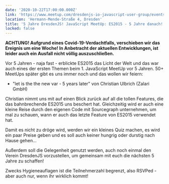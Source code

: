 ```yaml
---
date: '2020-10-22T17:00:00.000Z'
link: 'https://www.meetup.com/dresdenjs-io-javascript-user-group/events/273610198'
location: 'Hermann-Mende-Straße 4, Dresden'
title: '5 Jahre DresdenJS! JavaScript MeetUp: ES2015 - 5 Jahre danach!'
locked: false
---
```

**ACHTUNG! Aufgrund eines Covid-19-Verdachtfalls, verschieben wir das Ereignis um eine Woche! In Anbetracht der aktuellen Entwicklungen, ist leider auch ein Ausfall nicht völlig auszuschließen.**

Vor 5 Jahren - naja fast - erblickte ES2015 das Licht der Welt und das war auch eines der ersten Themen beim 1. JavaScript MeetUp vor 5 Jahren. 50+ MeetUps später gibt es uns immer noch und das wollen wir feiern:

* "let is the the new var - 5 years later" von Christian Ulbrich (Zalari GmbH)

Christian nimmt uns mit auf einen Blick zurück auf all die tollen Features, die das bahnbrechende ES2015 uns beschert hat. Gleichzeitig wird er auch eine kleine Reise durch den eigenen Code mit Sourcegraph unternehmen, um mal zu schauen, wann er auch das letzte Feature von ES2015 verwendet hat.

Damit es nicht zu dröge wird, werden wir ein kleines Quiz machen, es wird ein paar Preise geben und es soll auch keiner hungrig oder durstig nach Hause gehen...

Außerdem soll die Gelegenheit genutzt werden, auch noch einmal den Verein DresdenJS vorzustellen, um gemeinsam mit euch die nächsten 5 Jahre zu schaffen!

Zwecks Hygieneauflagen ist die Teilnehmerzahl begrenzt, also RSVPed - aber auch nur, wenn ihr wirklich kommt!
